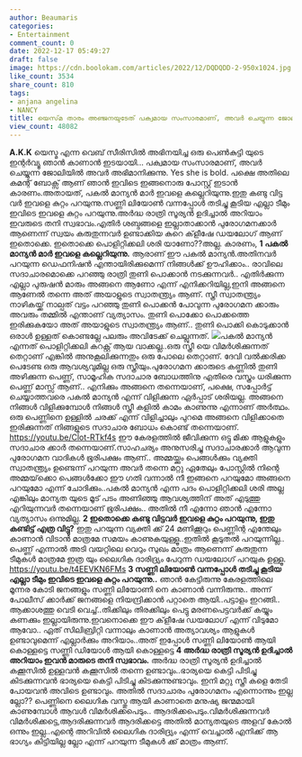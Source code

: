 ```yaml
---
author: Beaumaris
categories:
- Entertainment
comment_count: 0
date: 2022-12-17 05:49:27
draft: false
image: https://cdn.boolokam.com/articles/2022/12/DQDQDD-2-950x1024.jpg
like_count: 3534
share_count: 810
tags:
- anjana angelina
- NANCY
title: യെസ്‌മ താരം അഞ്ജനയുടേത് പക്വമായ സംസാരമാണ്, അവർ ചെയ്യുന്ന ജോലിയിൽ അവർ അഭിമാനിക്കുന്നു
view_count: 48082
---
```


**A.K.K** യെസ്മ എന്ന വെബ് സീരിസിൽ അഭിനയിച്ച ഒരു പെൺകുട്ടി യുടെ ഇന്റർവ്യൂ ഞാൻ കാണാൻ ഇടയായി... പക്വമായ സംസാരമാണ്, അവർ ചെയ്യുന്ന ജോലിയിൽ അവർ അഭിമാനിക്കുന്നു. Yes she is bold. പക്ഷെ അതിലെ കമന്റ്‌ ബോക്സ്‌ ആണ് ഞാൻ ഇവിടെ ഇങ്ങനൊരു പോസ്റ്റ് ഇടാൻ കാരണം.അതായത്, പകൽ മാന്യൻ മാർ ഇവളെ കല്ലെറിയുന്നു.ഇതു കണ്ടു വിട്ട വർ ഇവളെ കുറ്റം പറയുന്നു.സണ്ണി ലിയോൺ വന്നപ്പോൾ തടിച്ചു കൂടിയ എല്ലാ ടീമും ഇവിടെ ഇവളെ കുറ്റം പറയുന്നു.അർദ്ധ രാത്രി സൂര്യൻ ഉദിച്ചാൽ അറിയാം ഇവരുടെ തനി സ്വഭാവം.എതിർ ശബ്ദങ്ങളെ ഇല്ലാതാക്കാൻ പുരോഗമനക്കാർ ആണെന്ന് സ്വയം കരുതുന്നവർ ഉണ്ടാക്കിയ കുറെ ക്‌ളീഷേ ഡയലോഗ് ആണ് ഇതൊക്കെ. ഇതൊക്കെ പൊളിറ്റിക്കലി ശരി യാണോ??അല്ല. കാരണം, **1 പകൽ മാന്യൻ മാർ ഇവളെ കല്ലെറിയുന്നു.** ആരാണ് ഈ പകൽ മാന്യൻ.അതിനവർ പറയുന്ന ഡെഫനിഷൻ എന്തായിരിക്കുമെന്ന് നിങ്ങൾക്ക് ഊഹിക്കാം.. രാവിലെ സദാചാരമൊക്കെ പറഞ്ഞു രാത്രി തുണി പൊക്കാൻ നടക്കുന്നവർ.. എതിർക്കുന്ന എല്ലാ പുരുഷൻ മാരും അങ്ങനെ ആണോ എന്ന് എനിക്കറിയില്ല,ഇനി അങ്ങനെ ആണേൽ തന്നെ അത് അയാളുടെ സ്വാതന്ത്ര്യം ആണ്. സ്ത്രീ സ്വാതന്ത്ര്യം നാഴികയ്ക്ക് നാല്പത് വട്ടം പറഞ്ഞു തുണി പൊക്കൻ പോവുന്ന പുരോഗമന ക്കാരും അവരും തമ്മിൽ എന്താണ് വ്യത്യാസം. തുണി പൊക്കോ പൊക്കത്തെ ഇരിക്കുകയോ അത് അയാളുടെ സ്വാതന്ത്ര്യം ആണ്.. തുണി പൊക്കി കൊടുക്കാൻ ഒരാൾ ഉള്ളത് കൊണ്ടല്ലേ പലരും അവിടേക്ക് ചെല്ലുന്നത്. ![](https://cdn.boolokam.com/articles/2022/12/DQDQDD-2-950x1024.jpg)പകൽ മാന്യൻ എന്നത് പൊളിറ്റിക്കലി കറക്റ്റ് ആയ വാക്കല്ല..ഒരു സ്ത്രീ യെ വിമർശിക്കുന്നത് തെറ്റാണ് എങ്കിൽ അനുകൂലിക്കുന്നതും ഒരു പോലെ തെറ്റാണ്. ദേവി വൽക്കരിക്ക പെടേണ്ട ഒരു ആവശ്യവുമില്ല ഒരു സ്ത്രീയും.പുരോഗമന ക്കാരുടെ കണ്ണിൽ തുണി അഴിക്കുന്ന പെണ്ണ്, സാമൂഹിക സദാചാര ബോധത്തിനു എതിരെ വസ്ത്രം ധരിക്കുന്ന പെണ്ണ് മാസ്സ് ആണ്.. എനിക്കും അങ്ങനെ തന്നെയാണ്, പക്ഷെ, സപ്പോർട്ട് ചെയ്യാത്തവരെ പകൽ മാന്യൻ എന്ന് വിളിക്കുന്ന ഏർപ്പാട് ശരിയല്ല. അങ്ങനെ നിങ്ങൾ വിളിക്കുമ്പോൾ നിങ്ങൾ സ്ത്രീ കളിൽ കാമം കാണുന്നു എന്നാണ് അർത്ഥം. ഒരു പെണ്ണിനെ ഉള്ളിൽ ചരക്ക് എന്ന് വിളിച്ചാലും പുറമെ അങ്ങനെ വിളിക്കാതെ ഇരിക്കുന്നത് നിങ്ങളുടെ സദാചാര ബോധം കൊണ്ട് തന്നെയാണ്. https://youtu.be/Clot-RTkf4s ഈ കേരളത്തിൽ ജീവിക്കുന്ന ഒട്ടു മിക്ക ആളുകളും സദാചാര ക്കാർ തന്നെയാണ്.സാഹചര്യം അനുസരിച്ചു സദാചാരക്കാർ ആവുന്ന പുരോഗമന വാദികൾ ഭൂരിപക്ഷം ആണ്.. അമ്മയ്ക്കും പെങ്ങൾക്കും വ്യക്തി സ്വാതന്ത്ര്യം ഉണ്ടെന്ന് പറയുന്ന അവർ തന്നെ മറ്റു ഏതേലും പോസ്റ്റിൽ നിന്റെ അമ്മയ്‌ക്കൊ പെങ്ങൾക്കോ ഈ ഗതി വന്നാൽ നീ ഇങ്ങനെ പറയുമോ അങ്ങനെ പറയുമോ എന്ന് ചോദിക്കും..പകൽ മാന്യൻ എന്ന പദം പൊളിറ്റിക്കലി ശരി അല്ല എങ്കിലും മാന്യത യുടെ മൂട് പടം അണിഞ്ഞു ആവശ്യത്തിന് അത് എടുത്തു എറിയുന്നവർ തന്നെയാണ് ഭൂരിപക്ഷം.. അതിൽ നീ എന്നോ ഞാൻ എന്നോ വ്യത്യാസം ഒന്നുമില്ല. **2 ഇതൊക്കെ കണ്ടു വിട്ടവർ ഇവളെ കുറ്റം പറയുന്നു, ഇതു കണ്ടിട്ട് എത്ര വിട്ടു?** ഇതു പറയുന്ന വ്യക്തി ക്ക് 24 മണിക്കൂറും പെണ്ണിന്റ എന്തേലും കാണാൻ വിടാൻ മാത്രമേ സമയം കാണുകയുള്ളൂ..ഇതിൽ കൂടുതൽ പറയുന്നില്ല.. പെണ്ണ് എന്നാൽ അടി വയറ്റിലെ വെറും സുഖം മാത്രം ആണെന്ന് കരുതുന്ന ടീമുകൾ മാത്രമേ ഇത്ര യും ലൈഗിക ദാരിദ്ര്യം പേറുന്ന ഡയലോഗ് പറയുക ഉള്ളൂ. https://youtu.be/t4EEVKN6FMs **3 സണ്ണി ലിയോൺ വന്നപ്പോൾ തടിച്ചു കൂടിയ എല്ലാ ടീമും ഇവിടെ ഇവളെ കുറ്റം പറയുന്നു..** ഞാൻ കേട്ടിരുന്നു കേരളത്തിലെ മൂന്നര കോടി ജനങ്ങളും സണ്ണി ലിയോണി നെ കാണാൻ വന്നിരുന്നു.. അന്ന് പോലീസ് ക്കാർക്ക് ജനങ്ങളെ നിയന്ദ്രിക്കാൻ പറ്റാതെ ആയി..പട്ടാളം ഇറങ്ങി.. ആക്കാശത്തു വെടി വെച്ച്..തിക്കിലും തിരക്കിലും പെട്ടു മരണപെട്ടവർക്ക് കയ്യും കണക്കും ഇല്ലായിരുന്നു.ഇവനൊക്കെ ഈ ക്‌ളീഷേ ഡയലോഗ് എന്ന് വിടുമോ ആവോ.. ഏത് സിലിബ്രിറ്റി വന്നാലും കാണാൻ അത്യാവശ്യം ആളുകൾ ഉണ്ടാവുമെന്ന് എല്ലാർക്കും അറിയാം..അത് ഇപ്പോൾ സണ്ണി ലിയോൺ ആയി കൊള്ളട്ടെ സണ്ണി ഡിയോൾ ആയി കൊള്ളട്ടെ **4 അർദ്ധ രാത്രി സൂര്യൻ ഉദിച്ചാൽ അറിയാം ഇവൻ മാരുടെ തനി സ്വഭാവം.** അർദ്ധ രാത്രി സൂര്യൻ ഉദിച്ചാൽ കക്കൂസിൽ ഉള്ളവൻ കക്കൂസിൽ തന്നെ ഉണ്ടാവും..ഭാര്യയെ കെട്ടി പിടിച്ചു കിടക്കുന്നവൻ ഭാര്യയെ കെട്ടി പിടിച്ചു കിടക്കുന്നുണ്ടാവും. ഇനി മറ്റു സ്ത്രീ കളെ തേടി പോയവൻ അവിടെ ഉണ്ടാവും. അതിൽ സദാചാരം പുരോഗമനം എന്നൊന്നും ഇല്ല ല്ലോ?? പെണ്ണിനെ ലൈഗിക വസ്തു ആയി കാണാതെ മനുഷ്യ ജന്മമായി കാണുമ്പോൾ ആവൾ വിമർശിക്കപെടും.. ആദരിക്കപെടും.വിമർശിക്കുന്നവർ വിമർശിക്കട്ടെ,ആദരിക്കുന്നവർ ആദരിക്കട്ടെ അതിൽ മാന്യതയുടെ അളവ് കോൽ ഒന്നും ഇല്ല..എന്റെ അറിവിൽ ലൈഗിക ദാരിദ്ര്യം എന്ന് വെച്ചാൽ എനിക്ക് ആ ഭാഗ്യം കിട്ടിയില്ല ല്ലോ എന്ന് പറയുന്ന ടീമുകൾ ക്ക് മാത്രം ആണ്.